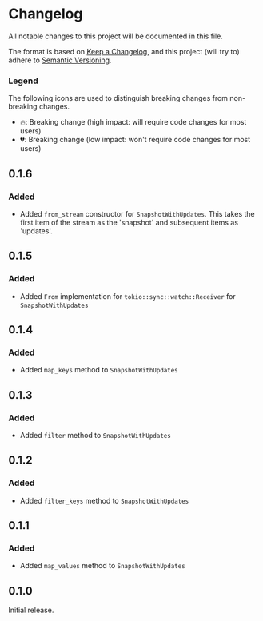 # Changelog

All notable changes to this project will be documented in this file.

The format is based on [Keep a Changelog](https://keepachangelog.com/en/1.0.0/),
and this project (will try to) adhere to [Semantic Versioning](https://semver.org/spec/v2.0.0.html).

### Legend

The following icons are used to distinguish breaking changes from non-breaking changes.

- 🔥: Breaking change (high impact: will require code changes for most users)
- 💔: Breaking change (low impact: won't require code changes for most users)

## 0.1.6

### Added

- Added `from_stream` constructor for `SnapshotWithUpdates`. This takes the first item of the stream as the 'snapshot' and subsequent items as 'updates'.

## 0.1.5

### Added

- Added `From` implementation for `tokio::sync::watch::Receiver` for `SnapshotWithUpdates`

## 0.1.4

### Added

- Added `map_keys` method to `SnapshotWithUpdates`

## 0.1.3

### Added

- Added `filter` method to `SnapshotWithUpdates`

## 0.1.2

### Added

- Added `filter_keys` method to `SnapshotWithUpdates`

## 0.1.1

### Added

- Added `map_values` method to `SnapshotWithUpdates`

## 0.1.0

Initial release.
